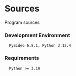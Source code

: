 # Sources

Program sources

### Development Environment
```
  PySide6 6.8.1, Python 3.12.4
```

### Requirements
```
  Python >= 3.10
```
